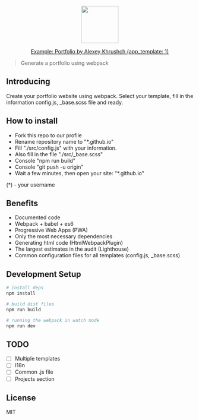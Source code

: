 <p align="center">
  <img src="https://github.com/WPortfolio/WPortfolio/blob/master/static/images/pixabay/resume.png" height="100">
</p>
<p align="center">
  <a href="https://alexeykhr.github.io/">Example: Portfolio by Alexey Khrushch (app_template: 1)</a>
</p>

> Generate a portfolio using webpack

## Introducing

Create your portfolio website using webpack.
Select your template, fill in the information config.js, _base.scss file and ready.

## How to install

- Fork this repo to our profile
- Rename repository name to "*.github.io"
- Fill "./src/config.js" with your information.
- Also fill in the file "./src/_base.scss"
- Console "npm run build"
- Console "git push -u origin"
- Wait a few minutes, then open your site: "*.github.io"

(*) - your username

## Benefits

- Documented code
- Webpack + babel + es6
- Progressive Web Apps (PWA)
- Only the most necessary dependencies
- Generating html code (HtmlWebpackPlugin)
- The largest estimates in the audit (Lighthouse)
- Common configuration files for all templates (config.js, _base.scss)

## Development Setup

``` bash
# install deps
npm install

# build dist files
npm run build

# running the webpack in watch mode
npm run dev
```

## TODO

- [ ] Multiple templates
- [ ] I18n
- [ ] Common .js file
- [ ] Projects section

## License

MIT
